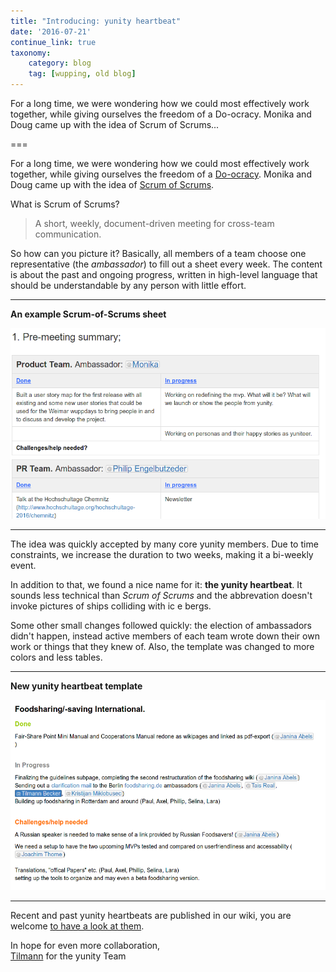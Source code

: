 ```yaml
---
title: "Introducing: yunity heartbeat"
date: '2016-07-21'
continue_link: true
taxonomy:
    category: blog
    tag: [wupping, old blog]
---
```

    

For a long time, we were wondering how we could most effectively work together, while giving ourselves the freedom of a Do-ocracy. Monika and Doug came up with the idea of Scrum of Scrums...

===

For a long time, we were wondering how we could most effectively work together, while giving ourselves the freedom of a [Do-ocracy](https://www.noisebridge.net/wiki/Do-ocracy). Monika and Doug came up with the idea of [Scrum of Scrums](https://yunity.atlassian.net/wiki/pages/viewpage.action?pageId=32440687).

What is Scrum of Scrums?
>A short, weekly, document-driven meeting for cross-team communication.

So how can you picture it? Basically, all members of a team choose one representative (the _ambassador_) to fill out a sheet every week. The content is about the past and ongoing progress, written in high-level language that should be understandable by any person with little effort.

---
**An example Scrum-of-Scrums sheet**

![](scrum-of-scrums1.png)


---

The idea was quickly accepted by many core yunity members. Due to time constraints, we increase the duration to two weeks, making it a bi-weekly event.

In addition to that, we found a nice name for it: **the yunity heartbeat**. It sounds less technical than _Scrum of Scrums_ and the abbrevation doesn't invoke pictures of ships colliding with ic e bergs.

Some other small changes followed quickly: the election of ambassadors didn't happen, instead active members of each team wrote down their own work or things that they knew of. Also, the template was changed to more colors and less tables.

---
**New yunity heartbeat template**

![](scrumofscrums2.png)

---

Recent and past yunity heartbeats are published in our wiki, you are welcome [to have a look at them](https://yunity.atlassian.net/wiki/pages/viewrecentblogposts.action?key=YUN).

In hope for even more collaboration,<br>
[Tilmann](https://yunity.atlassian.net/wiki/display/~tiltec) for the yunity Team